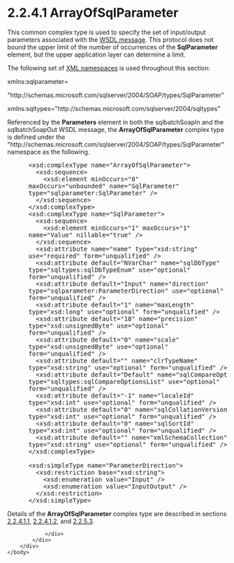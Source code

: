 <html dir="LTR" xmlns:mshelp="http://msdn.microsoft.com/mshelp" xmlns:ddue="http://ddue.schemas.microsoft.com/authoring/2003/5" xmlns:xlink="http://www.w3.org/1999/xlink" xmlns:tool="http://www.microsoft.com/tooltip">
    <head>
        <meta http-equiv="Content-Type" content="text/html; CHARSET=utf-8"></meta>
        <meta name="save" content="history"></meta>
        <title>2.2.4.1 ArrayOfSqlParameter</title>
        <xml>
            <mshelp:toctitle title="2.2.4.1 ArrayOfSqlParameter"></mshelp:toctitle>
            <mshelp:rltitle title="[MS-SSNWS]: ArrayOfSqlParameter"></mshelp:rltitle>
            <mshelp:keyword index="A" term="9b1432a7-4b6a-4db5-9d29-dfc6a2bf2ef6"></mshelp:keyword>
            <mshelp:attr name="DCSext.ContentType" value="open specification"></mshelp:attr>
            <mshelp:attr name="AssetID" value="9b1432a7-4b6a-4db5-9d29-dfc6a2bf2ef6"></mshelp:attr>
            <mshelp:attr name="TopicType" value="kbRef"></mshelp:attr>
            <mshelp:attr name="DCSext.Title" value="[MS-SSNWS]: ArrayOfSqlParameter" />
        </xml>
    </head>
    <body>
        <div id="header">
            <h1 class="heading">2.2.4.1 ArrayOfSqlParameter</h1>
        </div>
        <div id="mainSection">
            <div id="mainBody">
                <div id="allHistory" class="saveHistory"></div>
                <div id="sectionSection0" class="section" name="collapseableSection">
                    

<p>This common complex type is used to specify the set of
input/output parameters associated with the <a href="4baedaec-b5a7-4176-be88-e1cec659ab8c.htm#gt_d5ccdf11-3f53-4118-a845-dfaca61838fb">WSDL message</a>. This protocol
does not bound the upper limit of the number of occurrences of the <b>SqlParameter</b>
element, but the upper application layer can determine a limit.</p>

<p>The following set of <a href="4baedaec-b5a7-4176-be88-e1cec659ab8c.htm#gt_485f05b3-df3b-45ac-b8bf-d05f5d185a24">XML namespaces</a> is used
throughout this section:</p>

<p>xmlns:sqlparameter=</p>

<p>&quot;http://schemas.microsoft.com/sqlserver/2004/SOAP/types/SqlParameter&quot;</p>

<p>xmlns:sqltypes=&quot;http://schemas.microsoft.com/sqlserver/2004/sqltypes&quot;</p>

<p>Referenced by the <b>Parameters</b> element in both the
sqlbatchSoapIn and the sqlbatchSoapOut WSDL message, the <b>ArrayOfSqlParameter</b>
complex type is defined under the
&quot;http://schemas.microsoft.com/sqlserver/2004/SOAP/types/SqlParameter&quot;
namespace as the following.</p>

<dl>
<dd>
<div><pre> &lt;xsd:complexType name=&quot;ArrayOfSqlParameter&quot;&gt;
   &lt;xsd:sequence&gt;
     &lt;xsd:element minOccurs=&quot;0&quot; 
 maxOccurs=&quot;unbounded&quot; name=&quot;SqlParameter&quot; 
 type=&quot;sqlparameter:SqlParameter&quot; /&gt;
   &lt;/xsd:sequence&gt;
 &lt;/xsd:complexType&gt;
 &lt;xsd:complexType name=&quot;SqlParameter&quot;&gt;
   &lt;xsd:sequence&gt;
     &lt;xsd:element minOccurs=&quot;1&quot; maxOccurs=&quot;1&quot; 
 name=&quot;Value&quot; nillable=&quot;true&quot; /&gt;
   &lt;/xsd:sequence&gt;
   &lt;xsd:attribute name=&quot;name&quot; type=&quot;xsd:string&quot; 
 use=&quot;required&quot; form=&quot;unqualified&quot; /&gt;
   &lt;xsd:attribute default=&quot;NVarChar&quot; name=&quot;sqlDbType&quot; 
 type=&quot;sqltypes:sqlDbTypeEnum&quot; use=&quot;optional&quot; 
 form=&quot;unqualified&quot; /&gt;
   &lt;xsd:attribute default=&quot;Input&quot; name=&quot;direction&quot; 
 type=&quot;sqlparameter:ParameterDirection&quot; use=&quot;optional&quot; 
 form=&quot;unqualified&quot; /&gt;
   &lt;xsd:attribute default=&quot;1&quot; name=&quot;maxLength&quot; 
 type=&quot;xsd:long&quot; use=&quot;optional&quot; form=&quot;unqualified&quot; /&gt;
   &lt;xsd:attribute default=&quot;18&quot; name=&quot;precision&quot; 
 type=&quot;xsd:unsignedByte&quot; use=&quot;optional&quot; 
 form=&quot;unqualified&quot; /&gt;
   &lt;xsd:attribute default=&quot;0&quot; name=&quot;scale&quot; 
 type=&quot;xsd:unsignedByte&quot; use=&quot;optional&quot; 
 form=&quot;unqualified&quot; /&gt;
   &lt;xsd:attribute default=&quot;&quot; name=&quot;clrTypeName&quot; 
 type=&quot;xsd:string&quot; use=&quot;optional&quot; form=&quot;unqualified&quot; /&gt;
   &lt;xsd:attribute default=&quot;Default&quot; name=&quot;sqlCompareOptions&quot; 
 type=&quot;sqltypes:sqlCompareOptionsList&quot; use=&quot;optional&quot; 
 form=&quot;unqualified&quot; /&gt;
   &lt;xsd:attribute default=&quot;-1&quot; name=&quot;localeId&quot; 
 type=&quot;xsd:int&quot; use=&quot;optional&quot; form=&quot;unqualified&quot; /&gt;
   &lt;xsd:attribute default=&quot;0&quot; name=&quot;sqlCollationVersion&quot; 
 type=&quot;xsd:int&quot; use=&quot;optional&quot; form=&quot;unqualified&quot; /&gt;
   &lt;xsd:attribute default=&quot;0&quot; name=&quot;sqlSortId&quot; 
 type=&quot;xsd:int&quot; use=&quot;optional&quot; form=&quot;unqualified&quot; /&gt;
   &lt;xsd:attribute default=&quot;&quot; name=&quot;xmlSchemaCollection&quot; 
 type=&quot;xsd:string&quot; use=&quot;optional&quot; form=&quot;unqualified&quot; /&gt;
 &lt;/xsd:complexType&gt;
  
 &lt;xsd:simpleType name=&quot;ParameterDirection&quot;&gt;
   &lt;xsd:restriction base=&quot;xsd:string&quot;&gt;
     &lt;xsd:enumeration value=&quot;Input&quot; /&gt;
     &lt;xsd:enumeration value=&quot;InputOutput&quot; /&gt;
   &lt;/xsd:restriction&gt;
 &lt;/xsd:simpleType&gt;
</pre></div>
</dd></dl>

<p>Details of the <b>ArrayOfSqlParameter</b> complex type are
described in sections <a href="108b52bb-d2f2-4735-b7db-2fa957c83faa.htm">2.2.4.1.1</a>,
<a href="66bdf72e-08f9-4878-ba52-64bf9ec959cd.htm">2.2.4.1.2</a>, and <a href="8bbeb27b-7c67-433e-a256-98297095706e.htm">2.2.5.3</a>.</p>


                </div>
            </div>
        </div>
    </body>
</html>